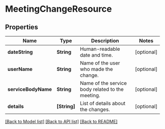 # MeetingChangeResource

## Properties
Name | Type | Description | Notes
------------ | ------------- | ------------- | -------------
**dateString** | **String** | Human-readable date and time. | [optional] 
**userName** | **String** | Name of the user who made the change. | [optional] 
**serviceBodyName** | **String** | Name of the service body related to the meeting. | [optional] 
**details** | **[String]** | List of details about the changes. | [optional] 

[[Back to Model list]](../README.md#documentation-for-models) [[Back to API list]](../README.md#documentation-for-api-endpoints) [[Back to README]](../README.md)


